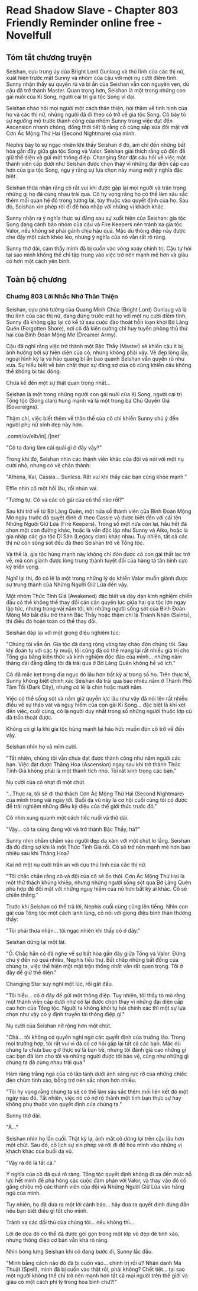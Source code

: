 # Read Shadow Slave - Chapter 803 Friendly Reminder online free - Novelfull

## Tóm tắt chương truyện

Seishan, cựu trung úy của Bright Lord Gunlaug và thủ lĩnh của các thị nữ, xuất hiện trước mặt Sunny và nhóm của cậu với một nụ cười điềm tĩnh. Sunny nhận thấy sự quyến rũ và bí ẩn của Seishan vẫn còn nguyên vẹn, dù cậu đã trở thành Master. Quan trọng hơn, Seishan là một trong những con gái nuôi của Ki Song, người cai trị gia tộc Song vĩ đại.

Seishan chào hỏi mọi người một cách thân thiện, hỏi thăm về tình hình của họ và các thị nữ, những người đã đi theo cô trở về gia tộc Song. Cô bày tỏ sự ngưỡng mộ trước thành công của nhóm Sunny trong việc đạt đến Ascension nhanh chóng, đồng thời tiết lộ rằng cô cũng sắp sửa đối mặt với Cơn Ác Mộng Thứ Hai (Second Nightmare) của mình.

Nephis bày tỏ sự ngạc nhiên khi thấy Seishan ở đó, ám chỉ đến những bất hòa gần đây giữa gia tộc Song và Valor. Seishan giải thích rằng cô đến để giữ thể diện và gửi một thông điệp. Changing Star đặt câu hỏi về việc một thành viên cấp dưới như Seishan được chọn thay vì những đại diện cấp cao hơn của gia tộc Song, ngụ ý rằng sự lựa chọn này mang một ý nghĩa đặc biệt.

Seishan thừa nhận rằng cô rất vui khi được gặp lại mọi người và trân trọng những gì họ đã cùng nhau trải qua. Cô hy vọng rằng họ có thể làm sâu sắc thêm mối quan hệ đó trong tương lai, tùy thuộc vào quyết định của họ. Sau đó, Seishan xin phép rời đi để hòa nhập với những vị khách khác.

Sunny nhận ra ý nghĩa thực sự đằng sau sự xuất hiện của Seishan: gia tộc Song đang cảnh báo nhóm của cậu và Fire Keepers nên tránh xa gia tộc Valor, nếu không sẽ phải gánh chịu hậu quả. Mặc dù thông điệp này được che đậy một cách khéo léo, nhưng ý nghĩa của nó vẫn rất rõ ràng.

Sunny thở dài, cảm thấy mình đã bị cuốn vào vòng xoáy chính trị. Cậu tự hỏi tại sao mình không thể chỉ tập trung vào việc trở nên mạnh mẽ hơn và giàu có hơn một cách yên bình.

## Toàn bộ chương

### Chương 803 Lời Nhắc Nhở Thân Thiện

Seishan, cựu phó tướng của Quang Minh Chúa (Bright Lord) Gunlaug và là thủ lĩnh của các thị nữ, đang đứng trước mặt họ với một nụ cười điềm tĩnh. Sunny đã không gặp lại cô kể từ sau cuộc đào thoát hỗn loạn khỏi Bờ Lãng Quên (Forgotten Shore), nơi cô đã kiên cường chỉ huy tuyến phòng thủ thứ hai của Binh Đoàn Mộng Mơ (Dreamer Army).

Cậu đã nghĩ rằng việc trở thành một Bậc Thầy (Master) sẽ khiến cậu ít bị ảnh hưởng bởi sự hiện diện của cô, nhưng không phải vậy. Vẻ đẹp lộng lẫy, ngoại hình kỳ lạ và hào quang bí ẩn bao quanh Seishan vẫn quyến rũ như xưa. Sự hiểu biết về bản chất thực sự đáng sợ của cô cũng khiến cậu không thể không bị tác động.

Chưa kể đến một sự thật quan trọng nhất...

Seishan là một trong những người con gái nuôi của Ki Song, người cai trị Tống tộc (Song clan) hùng mạnh và là một trong ba Chủ Quyền Giả (Sovereigns).

Thậm chí, việc biết thêm về thân thế của cô chỉ khiến Sunny chú ý đến người phụ nữ xinh đẹp này hơn.

.comn/ov/elb/in[./]net'

"Cô ta đang làm cái quái gì ở đây vậy?"

Trong khi đó, Seishan nhìn các thành viên khác của đội và nói với một nụ cười nhỏ, nhưng có vẻ chân thành:

"Athena, Kai, Cassia... Sunless. Rất vui khi thấy các bạn cũng khỏe mạnh."

Effie nhìn cô một hồi lâu, rồi nhún vai.

"Tương tự. Cô và các cô gái của cô thế nào rồi?"

Sau khi trở về từ Bờ Lãng Quên, một nửa số thành viên của Binh Đoàn Mộng Mơ ngày trước đã quyết định đi theo Cassie và được biết đến với cái tên Những Người Giữ Lửa (Fire Keepers). Trong số một nửa còn lại, hầu hết đã chọn một con đường khác, hoặc là vẫn độc lập như Sunny và Aiko, hoặc là gia nhập các gia tộc Di Sản (Legacy clan) khác nhau. Tuy nhiên, tất cả các thị nữ còn sống sót đều đã theo Seishan trở về Tống tộc.

Và thế là, gia tộc hùng mạnh này không chỉ đón được cô con gái thất lạc trở về, mà còn giành được lòng trung thành tuyệt đối của hàng tá tân binh cực kỳ triển vọng.

Nghĩ lại thì, đó có lẽ là một trong những lý do khiến Valor muốn giành được sự trung thành của Những Người Giữ Lửa đến vậy.

Một nhóm Thức Tỉnh Giả (Awakened) đặc biệt và dày dạn kinh nghiệm chiến đấu có thể không thể thay đổi cán cân quyền lực giữa hai gia tộc lớn ngay lập tức, nhưng trong vài năm tới, khi những người sống sót của Binh Đoàn Mộng Mơ bắt đầu trở thành Bậc Thầy hoặc thậm chí là Thánh Nhân (Saints), thì điều đó hoàn toàn có thể thay đổi.

Seishan đáp lại với một giọng điệu nghiêm túc:

"Chúng tôi vẫn ổn. Gia tộc đã dang rộng vòng tay chào đón chúng tôi. Sau khi đoàn tụ với các tỷ muội, tôi cũng đã có thể mang lại rất nhiều giá trị cho Tống gia bằng kiến thức và kinh nghiệm độc đáo của mình... những năm tháng dài đằng đẵng tôi đã trải qua ở Bờ Lãng Quên không hề vô ích."

Cô đã mắc kẹt trong địa ngục đó lâu hơn bất kỳ ai trong số họ. Trên thực tế, Sunny không biết chính xác Seishan đã trải qua bao nhiêu năm ở Thành Phố Tăm Tối (Dark City), nhưng có lẽ là chín hoặc mười năm.

Việc có thể sống sót và nắm giữ quyền lực lâu như vậy đã nói lên rất nhiều điều về sự tháo vát và nguy hiểm của con gái Ki Song... đặc biệt là khi xét đến việc, cuối cùng, cô là người duy nhất trong số những người thuộc lớp cũ đã trốn thoát được.

Không có gì lạ khi gia tộc hùng mạnh lại háo hức muốn đón cô trở về đến vậy.

Seishan nhìn họ và mỉm cười.

"Tất nhiên, chúng tôi vẫn chưa đạt được thành công như năm người các bạn. Việc đạt được Thăng Hoa (Ascension) ngay sau khi trở thành Thức Tỉnh Giả không phải là một thành tích nhỏ. Tôi rất kính trọng các bạn."

Nụ cười của cô nhạt đi một chút.

"...Thực ra, tôi sẽ đi thử thách Cơn Ác Mộng Thứ Hai (Second Nightmare) của mình trong vài ngày tới. Buổi dạ vũ này là cơ hội cuối cùng tôi có được để trải nghiệm những điều kỳ diệu của thế giới thức trước đó."

Cô nhìn xung quanh một cách tiếc nuối và thở dài.

"Vậy... cô ta cũng đang vội vã trở thành Bậc Thầy, hả?"

Sunny nhìn chằm chằm vào người đẹp da xám với một chút lo lắng. Seishan đã đủ đáng sợ khi là một Thức Tỉnh Giả rồi. Cô sẽ trở nên mạnh mẽ hơn bao nhiêu sau khi Thăng Hoa?

Kai nở một nụ cười trấn an với cựu thủ lĩnh của các thị nữ.

"Tôi chắc chắn rằng cô và đội của cô sẽ ổn thôi. Cơn Ác Mộng Thứ Hai là một thử thách khủng khiếp, nhưng những người sống sót qua Bờ Lãng Quên phù hợp để đối mặt với những nguy hiểm của nó hơn bất kỳ ai khác. Cô sẽ chiến thắng."

Trước khi Seishan có thể trả lời, Nephis cuối cùng cũng lên tiếng. Nhìn con gái của Tống tộc một cách lạnh lùng, cô nói với giọng điệu bình thản thường thấy:

"Tôi phải thừa nhận... tôi ngạc nhiên khi thấy cô ở đây."

Seishan dừng lại một lát.

"Ồ. Chắc hẳn cô đã nghe về sự bất hòa gần đây giữa Tống và Valor. Đừng chú ý đến nó quá nhiều, Nephis tiểu thư. Bất chấp những bất đồng của chúng ta, việc thể hiện một mặt trận thống nhất vẫn rất quan trọng. Tôi ở đây để giữ thể diện."

Changing Star suy nghĩ một lúc, rồi gật đầu.

"Tôi hiểu... cô ở đây để gửi một thông điệp. Tuy nhiên, tôi thấy tò mò rằng một thành viên cấp dưới như cô lại được chọn thay vì những đại diện cấp cao hơn của Tống tộc. Người ta không khỏi tự hỏi chính xác thì một sự lựa chọn như vậy có ý định truyền tải thông điệp gì."

Nụ cười của Seishan nở rộng hơn một chút.

"Chà... tôi không có quyền nghi ngờ các quyết định của trưởng lão. Trong mọi trường hợp, tôi rất vui vì đã có cơ hội gặp lại tất cả các bạn. Mặc dù chúng ta chưa bao giờ thực sự là bạn bè, nhưng tôi đánh giá cao những gì các bạn đã làm cho tôi và những người được tôi bảo vệ, cũng như những gì chúng ta đã cùng nhau trải qua."

Hàm răng trắng ngà của cô lấp lánh dưới ánh sáng rực rỡ của những chiếc đèn chùm tinh xảo, bỗng trở nên sắc nhọn hơn nhiều.

"Tôi hy vọng rằng chúng ta sẽ có thể làm sâu sắc thêm mối liên kết đó một ngày nào đó. Tất nhiên, việc nó có nở rộ thành một tình bạn thực sự hay không phụ thuộc vào quyết định của chúng ta."

Sunny thở dài.

"À..."

Seishan nhìn họ lần cuối. Thật kỳ lạ, ánh mắt cô dừng lại trên cậu lâu hơn một chút. Sau đó, cô lịch sự xin phép và rời đi để hòa mình vào những vị khách khác của buổi dạ vũ.

"Vậy ra đó là tất cả."

Ý nghĩa của cô đã quá rõ ràng. Tống tộc quyết định không đi xa đến mức nỗ lực hết mình để phá hỏng các cuộc đàm phán với Valor, và thay vào đó cố gắng chiêu mộ các thành viên của đội và Những Người Giữ Lửa vào hàng ngũ của mình.

Tuy nhiên, họ đã đưa ra một lời cảnh báo... hãy đưa ra quyết định đúng đắn nếu bạn biết điều gì tốt cho mình.

Tránh xa các đối thủ của chúng tôi... nếu không thì...

Lời đe dọa đó có thể đã được gói gọn trong một lớp vỏ đẹp đẽ tinh xảo, nhưng thông điệp cơ bản vẫn khá rõ ràng.

Nhìn bóng lưng Seishan khi cô đang bước đi, Sunny lắc đầu.

"Mình bằng cách nào đó đã bị cuốn vào... chính trị rồi ư? Nhân danh Ma Thuật (Spell), mình đã bị cuốn vào thật rồi, phải không? Chết tiệt... tại sao một người không thể chỉ trở nên mạnh hơn tất cả mọi người trên thế giới và giàu có một cách phi lý trong hòa bình chứ?!"